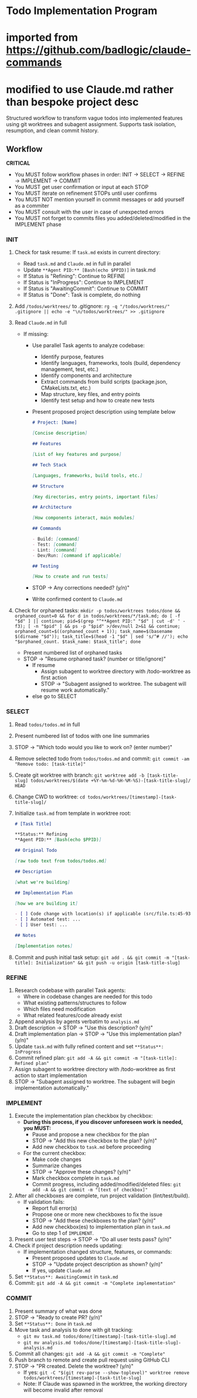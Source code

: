 # Todo Implementation Program

# imported from https://github.com/badlogic/claude-commands

# modified to use Claude.md rather than bespoke project desc

Structured workflow to transform vague todos into implemented features using git worktrees and subagent assignment. Supports task isolation, resumption, and clean commit history.

## Workflow

**CRITICAL**

- You MUST follow workflow phases in order: INIT → SELECT → REFINE → IMPLEMENT → COMMIT
- You MUST get user confirmation or input at each STOP
- You MUST iterate on refinement STOPs until user confirms
- You MUST NOT mention yourself in commit messages or add yourself as a commiter
- You MUST consult with the user in case of unexpected errors
- You MUST not forget to commits files you added/deleted/modified in the IMPLEMENT phase

### INIT

1. Check for task resume: If `task.md` exists in current directory:
   - Read `task.md` and `Claude.md` in full in parallel
   - Update `**Agent PID:** [Bash(echo $PPID)]` in task.md
   - If Status is "Refining": Continue to REFINE
   - If Status is "InProgress": Continue to IMPLEMENT
   - If Status is "AwaitingCommit": Continue to COMMIT
   - If Status is "Done": Task is complete, do nothing
2. Add `/todos/worktrees/` to .gitignore: `rg -q "/todos/worktrees/" .gitignore || echo -e "\n/todos/worktrees/" >> .gitignore`
3. Read `Claude.md` in full

   - If missing:

     - Use parallel Task agents to analyze codebase:
       - Identify purpose, features
       - Identify languages, frameworks, tools (build, dependency management, test, etc.)
       - Identify components and architecture
       - Extract commands from build scripts (package.json, CMakeLists.txt, etc.)
       - Map structure, key files, and entry points
       - Identify test setup and how to create new tests
     - Present proposed project description using template below

       ```markdown
       # Project: [Name]

       [Concise description]

       ## Features

       [List of key features and purpose]

       ## Tech Stack

       [Languages, frameworks, build tools, etc.]

       ## Structure

       [Key directories, entry points, important files]

       ## Architecture

       [How components interact, main modules]

       ## Commands

       - Build: [command]
       - Test: [command]
       - Lint: [command]
       - Dev/Run: [command if applicable]

       ## Testing

       [How to create and run tests]
       ```

     - STOP → Any corrections needed? (y/n)"
     - Write confirmed content to `Claude.md`

4. Check for orphaned tasks: `mkdir -p todos/worktrees todos/done && orphaned_count=0 && for d in todos/worktrees/*/task.md; do [ -f "$d" ] || continue; pid=$(grep "^**Agent PID:" "$d" | cut -d' ' -f3); [ -n "$pid" ] && ps -p "$pid" >/dev/null 2>&1 && continue; orphaned_count=$((orphaned_count + 1)); task_name=$(basename $(dirname "$d")); task_title=$(head -1 "$d" | sed 's/^# //'); echo "$orphaned_count. $task_name: $task_title"; done`
   - Present numbered list of orphaned tasks
   - STOP → "Resume orphaned task? (number or title/ignore)"
     - If resume
       - Assign subagent to worktree directory with /todo-worktree as first action
       - STOP → "Subagent assigned to worktree. The subagent will resume work automatically."
     - else go to SELECT

### SELECT

1. Read `todos/todos.md` in full
2. Present numbered list of todos with one line summaries
3. STOP → "Which todo would you like to work on? (enter number)"
4. Remove selected todo from `todos/todos.md` and commit: `git commit -am "Remove todo: [task-title]"`
5. Create git worktree with branch: `git worktree add -b [task-title-slug] todos/worktrees/$(date +%Y-%m-%d-%H-%M-%S)-[task-title-slug]/ HEAD`
6. Change CWD to worktree: `cd todos/worktrees/[timestamp]-[task-title-slug]/`
7. Initialize `task.md` from template in worktree root:

   ```markdown
   # [Task Title]

   **Status:** Refining
   **Agent PID:** [Bash(echo $PPID)]

   ## Original Todo

   [raw todo text from todos/todos.md]

   ## Description

   [what we're building]

   ## Implementation Plan

   [how we are building it]

   - [ ] Code change with location(s) if applicable (src/file.ts:45-93)
   - [ ] Automated test: ...
   - [ ] User test: ...

   ## Notes

   [Implementation notes]
   ```

8. Commit and push initial task setup: `git add . && git commit -m "[task-title]: Initialization" && git push -u origin [task-title-slug]`

### REFINE

1. Research codebase with parallel Task agents:
   - Where in codebase changes are needed for this todo
   - What existing patterns/structures to follow
   - Which files need modification
   - What related features/code already exist
2. Append analysis by agents verbatim to `analysis.md`
3. Draft description → STOP → "Use this description? (y/n)"
4. Draft implementation plan → STOP → "Use this implementation plan? (y/n)"
5. Update `task.md` with fully refined content and set `**Status**: InProgress`
6. Commit refined plan: `git add -A && git commit -m "[task-title]: Refined plan"`
7. Assign subagent to worktree directory with /todo-worktree as first action to start implementation
8. STOP → "Subagent assigned to worktree. The subagent will begin implementation automatically."

### IMPLEMENT

1. Execute the implementation plan checkbox by checkbox:
   - **During this process, if you discover unforeseen work is needed, you MUST:**
     - Pause and propose a new checkbox for the plan
     - STOP → "Add this new checkbox to the plan? (y/n)"
     - Add new checkbox to `task.md` before proceeding
   - For the current checkbox:
     - Make code changes
     - Summarize changes
     - STOP → "Approve these changes? (y/n)"
     - Mark checkbox complete in `task.md`
     - Commit progress, including added/modified/deleted files: `git add -A && git commit -m "[text of checkbox]"`
2. After all checkboxes are complete, run project validation (lint/test/build).
   - If validation fails:
     - Report full error(s)
     - Propose one or more new checkboxes to fix the issue
     - STOP → "Add these checkboxes to the plan? (y/n)"
     - Add new checkbox(es) to implementation plan in `task.md`
     - Go to step 1 of `IMPLEMENT`.
3. Present user test steps → STOP → "Do all user tests pass? (y/n)"
4. Check if project description needs updating:
   - If implementation changed structure, features, or commands:
     - Present proposed updates to `Claude.md`
     - STOP → "Update project description as shown? (y/n)"
     - If yes, update `Claude.md`
5. Set `**Status**: AwaitingCommit` in `task.md`
6. Commit: `git add -A && git commit -m "Complete implementation"`

### COMMIT

1. Present summary of what was done
2. STOP → "Ready to create PR? (y/n)"
3. Set `**Status**: Done` in `task.md`
4. Move task and analysis to done with git tracking:
   - `git mv task.md todos/done/[timestamp]-[task-title-slug].md`
   - `git mv analysis.md todos/done/[timestamp]-[task-title-slug]-analysis.md`
5. Commit all changes: `git add -A && git commit -m "Complete"`
6. Push branch to remote and create pull request using GitHub CLI
7. STOP → "PR created. Delete the worktree? (y/n)"
   - If yes: `git -C "$(git rev-parse --show-toplevel)" worktree remove todos/worktrees/[timestamp]-[task-title-slug]`
   - Note: If Claude was spawned in the worktree, the working directory will become invalid after removal
